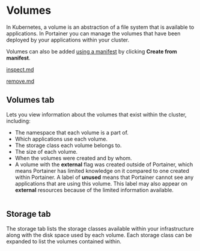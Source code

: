 # Volumes

In Kubernetes, a volume is an abstraction of a file system that is available to applications. In Portainer you can manage the volumes that have been deployed by your applications within your cluster.


Volumes can also be added [using a manifest](../applications/manifest.md) by clicking **Create from manifest**.



[inspect.md](inspect.md)



[remove.md](../../docker/volumes/remove.md)


## Volumes tab

Lets you view information about the volumes that exist within the cluster, including:

* The namespace that each volume is a part of.
* Which applications use each volume.
* The storage class each volume belongs to.
* The size of each volume.
* When the volumes were created and by whom.
* A volume with the **external** flag was created outside of Portainer, which means Portainer has limited knowledge on it compared to one created within Portainer. A label of **unused** means that Portainer cannot see any applications that are using this volume. This label may also appear on **external** resources because of the limited information available.

<figure><img src="../../../.gitbook/assets/2.15-kubernetes_volumes_voulme_list.png" alt=""><figcaption></figcaption></figure>

## Storage tab

The storage tab lists the storage classes available within your infrastructure along with the disk space used by each volume. Each storage class can be expanded to list the volumes contained within.

<figure><img src="../../../.gitbook/assets/2.15-kubernetes_volumes_storage_list.png" alt=""><figcaption></figcaption></figure>
